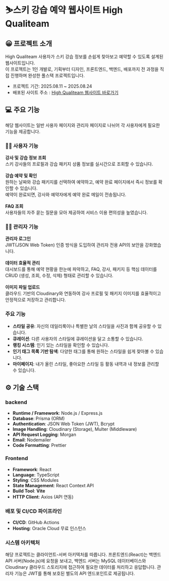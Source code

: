# ⛷️스키 강습 예약 웹사이트 High Qualiteam

## 😀 프로젝트 소개
High Qualiteam 사용자가 스키 강습 정보를 손쉽게 찾아보고 예약할 수 있도록 설계된 웹사이트입니다. <br>
이 프로젝트는 1인 개발로, 기획부터 디자인, 프론트엔드, 백엔드, 배포까지 전 과정을 직접 진행하며 완성한 풀스택 프로젝트입니다.

- 프로젝트 기간: 2025.08.11 ~ 2025.08.24
- 배포된 사이트 주소 : [High Qualiteam 웹사이트 바로가기](https://qualiteam.co.kr/)

## 💻 주요 기능
해당 웹사이트는 일반 사용자 페이지와 관리자 페이지로 나뉘어 각 사용자에게 필요한 기능을 제공합니다.<br>

### 👩‍💼 사용자 기능
**강사 및 강습 정보 조회** <br>
스키 강사들의 프로필과 강습 패키지 상품 정보를 실시간으로 조회할 수 있습니다.<br>
<br>**강습 예약 및 확인** <br>
원하는 날짜와 강습 패키지를 선택하여 예약하고, 예약 완료 페이지에서 즉시 정보를 확인할 수 있습니다.<br>
예약이 완료되면, 강사와 예약자에게 예약 완료 메일이 전송됩니다.<br>
<br>**FAQ 조회** <br>
사용자들의 자주 묻는 질문을 모아 제공하여 서비스 이용 편의성을 높였습니다.<br>

### 👨‍💻 관리자 기능
**관리자 로그인** <br>
JWT(JSON Web Token) 인증 방식을 도입하여 관리자 전용 API의 보안을 강화했습니다.<br>
<br>**데이터 효율적 관리** <br>
대시보드를 통해 예약 현황을 한눈에 파악하고, FAQ, 강사, 패키지 등 핵심 데이터를 CRUD (생성, 조회, 수정, 삭제) 형태로 관리할 수 있습니다.<br>
<br>**이미지 파일 업로드** <br>
클라우드 기반의 Cloudinary와 연동하여 강사 프로필 및 패키지 이미지를 효율적이고 안정적으로 저장하고 관리합니다.<br>

### 주요 기능

- **스타일 공유**: 자신의 데일리룩이나 특별한 날의 스타일을 사진과 함께 공유할 수 있습니다.
- **큐레이션**: 다른 사용자의 스타일에 큐레이션을 달고 소통할 수 있습니다.
- **랭킹 시스템**: 인기 있는 스타일을 확인할 수 있습니다.
- **인기 태그 목록 기반 탐색**: 다양한 태그를 통해 원하는 스타일을 쉽게 찾아볼 수 있습니다.
- **마이페이지**: 내가 올린 스타일, 좋아요한 스타일 등 활동 내역과 내 정보를 관리할 수 있습니다.

## ⚙️ 기술 스택

### backend

- **Runtime / Framework**: Node.js / Express.js
- **Database**: Prisma (ORM)
- **Authentication**: JSON Web Token (JWT), Bcrypt
- **Image Handling**: Cloudinary (Storage), Multer (Middleware)
- **API Request Logging**: Morgan
- **Email**: Nodemailer
- **Code Formatting**: Prettier

### Frontend

- **Framework**: React
- **Language**: TypeScript
- **Styling**: CSS Modules
- **State Management**: React Context API
- **Build Tool**: **Vite**
- **HTTP Client**: Axios (API 연동)

### 배포 및 CI/CD 파이프라인

- **CI/CD**: GitHub Actions
- **Hosting**: Oracle Cloud 무료 인스턴스

### 시스템 아키텍처
해당 프로젝트는 클라이언트-서버 아키텍처를 따릅니다. 프론트엔드(React)는 백엔드 API 서버(Node.js)에 요청을 보내고, 백엔드 서버는 MySQL 데이터베이스와 Cloudinary 클라우드 스토리지에 접근하여 필요한 데이터를 처리하고 응답합니다. 관리자 기능은 JWT를 통해 보호된 별도의 API 엔드포인트로 제공됩니다.


